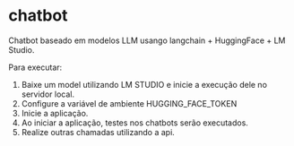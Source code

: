 # chatbot
Chatbot baseado em modelos LLM usango langchain + HuggingFace + LM Studio.

Para executar:
1) Baixe um model utilizando LM STUDIO e inicie a execução dele no servidor local.
2) Configure a variável de ambiente HUGGING_FACE_TOKEN
3) Inicie a aplicação.
4) Ao iniciar a aplicação, testes nos chatbots serão executados.
5) Realize outras chamadas utilizando a api.
